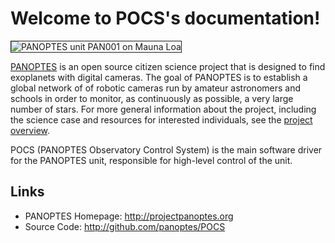Welcome to POCS's documentation!
================================
<img src="http://www.projectpanoptes.org/images/units/PAN001_sunset_02.png" alt="PANOPTES unit PAN001 on Mauna Loa" style="border: 1px solid;" />

[PANOPTES](http://projectpanoptes.org) is an open source citizen science project that is designed to find exoplanets with digital cameras. The goal of PANOPTES is to establish a global network of of robotic cameras run by amateur astronomers and schools in order to monitor, as continuously as possible, a very large number of stars. For more general information about the project, including the science case and resources for interested individuals, see the [project overview](http://projectpanoptes.org/v1/overview/).


POCS (PANOPTES Observatory Control System) is the main software driver for the PANOPTES unit, responsible for high-level control of the unit.

Links
-----

- PANOPTES Homepage: http://projectpanoptes.org
- Source Code: http://github.com/panoptes/POCS
